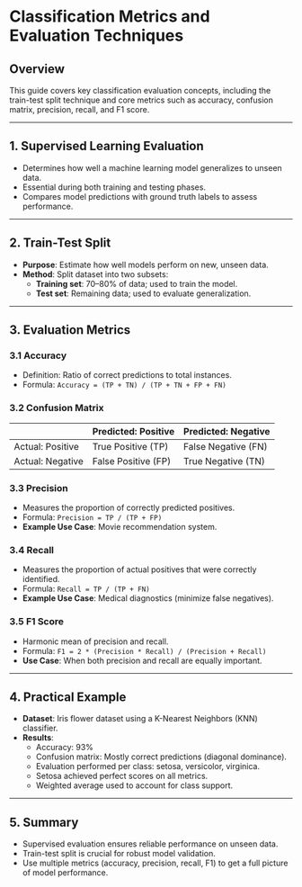 
# Classification Metrics and Evaluation Techniques

## Overview
This guide covers key classification evaluation concepts, including the train-test split technique and core metrics such as accuracy, confusion matrix, precision, recall, and F1 score.

---

## 1. Supervised Learning Evaluation
- Determines how well a machine learning model generalizes to unseen data.
- Essential during both training and testing phases.
- Compares model predictions with ground truth labels to assess performance.

---

## 2. Train-Test Split
- **Purpose**: Estimate how well models perform on new, unseen data.
- **Method**: Split dataset into two subsets:
  - **Training set**: 70–80% of data; used to train the model.
  - **Test set**: Remaining data; used to evaluate generalization.

---

## 3. Evaluation Metrics

### 3.1 Accuracy
- Definition: Ratio of correct predictions to total instances.
- Formula: `Accuracy = (TP + TN) / (TP + TN + FP + FN)`

### 3.2 Confusion Matrix
|               | Predicted: Positive | Predicted: Negative |
|---------------|---------------------|---------------------|
| Actual: Positive | True Positive (TP)   | False Negative (FN)  |
| Actual: Negative | False Positive (FP)  | True Negative (TN)   |

### 3.3 Precision
- Measures the proportion of correctly predicted positives.
- Formula: `Precision = TP / (TP + FP)`
- **Example Use Case**: Movie recommendation system.

### 3.4 Recall
- Measures the proportion of actual positives that were correctly identified.
- Formula: `Recall = TP / (TP + FN)`
- **Example Use Case**: Medical diagnostics (minimize false negatives).

### 3.5 F1 Score
- Harmonic mean of precision and recall.
- Formula: `F1 = 2 * (Precision * Recall) / (Precision + Recall)`
- **Use Case**: When both precision and recall are equally important.

---

## 4. Practical Example
- **Dataset**: Iris flower dataset using a K-Nearest Neighbors (KNN) classifier.
- **Results**:
  - Accuracy: 93%
  - Confusion matrix: Mostly correct predictions (diagonal dominance).
  - Evaluation performed per class: setosa, versicolor, virginica.
  - Setosa achieved perfect scores on all metrics.
  - Weighted average used to account for class support.

---

## 5. Summary
- Supervised evaluation ensures reliable performance on unseen data.
- Train-test split is crucial for robust model validation.
- Use multiple metrics (accuracy, precision, recall, F1) to get a full picture of model performance.
